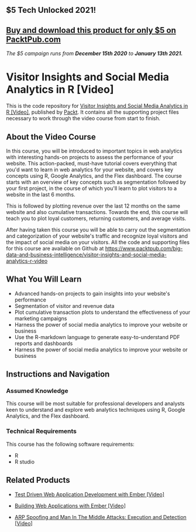 ## $5 Tech Unlocked 2021!
[Buy and download this product for only $5 on PacktPub.com](https://www.packtpub.com/)
-----
*The $5 campaign         runs from __December 15th 2020__ to __January 13th 2021.__*

# Visitor Insights and Social Media Analytics in R [Video]
This is the code repository for [Visitor Insights and Social Media Analytics in R [Video]](https://www.packtpub.com/big-data-and-business-intelligence/visitor-insights-and-social-media-analytics-r-video?utm_source=github&utm_medium=repository&utm_campaign=9781788393768), published by [Packt](https://www.packtpub.com/?utm_source=github). It contains all the supporting project files necessary to work through the video course from start to finish.
## About the Video Course
In this course, you will be introduced to important topics in web analytics with interesting hands-on projects to assess the performance of your website. This action-packed, must-have tutorial covers everything that you'd want to learn in web analytics for your website, and covers key concepts using R, Google Analytics, and the Flex dashboard. The course starts with an overview of key concepts such as segmentation followed by your first project, in the course of which you'll learn to plot visitors to a website in the last 6 months.

This is followed by plotting revenue over the last 12 months on the same website and also cumulative transactions. Towards the end, this course will teach you to plot loyal customers, returning customers, and average visits.

After having taken this course you will be able to carry out the segmentation and categorization of your website's traffic and recognize loyal visitors and the impact of social media on your visitors. All the code and supporting files for this course are available on Github at https://www.packtpub.com/big-data-and-business-intelligence/visitor-insights-and-social-media-analytics-r-video

<H2>What You Will Learn</H2>
<DIV class=book-info-will-learn-text>
<UL>
<LI>Advanced hands-on projects to gain insights into your website's performance 
<LI>Segmentation of visitor and revenue data
<LI>Plot cumulative transaction plots to understand the effectiveness of your marketing campaigns 
<LI>Harness the power of social media analytics to improve your website or business 
<LI>Use the R-markdown language to generate easy-to-understand PDF reports and dashboards 
<LI>Harness the power of social media analytics to improve your website or business</LI></UL></DIV>

## Instructions and Navigation
### Assumed Knowledge
This course will be most suitable for professional developers and analysts keen to understand and explore web analytics techniques using R, Google Analytics, and the Flex dashboard.
### Technical Requirements
This course has the following software requirements:<br/>
<ul><li>R</li><li>R studio</li></ul>

## Related Products
* [Test Driven Web Application Development with Ember [Video]](https://www.packtpub.com/web-development/test-driven-web-application-development-ember-video?utm_source=github&utm_medium=repository&utm_campaign=9781788393706)

* [Building Web Applications with Ember [Video]](https://www.packtpub.com/web-development/building-web-applications-ember-video?utm_source=github&utm_medium=repository&utm_campaign=9781788391023)

* [ARP Spoofing and Man In The Middle Attacks: Execution and Detection [Video]](https://www.packtpub.com/application-development/arp-spoofing-and-man-middle-attacks-execution-and-detection-video?utm_source=github&utm_medium=repository&utm_campaign=9781789344677)

